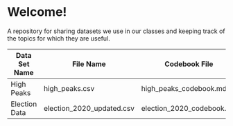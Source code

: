 # Welcome!
A repository for sharing datasets we use in our classes and keeping track of the topics for which they are useful.

| Data Set Name | File Name | Codebook File | Useful For |
| --- | --- | --- | --- |
| High Peaks | high_peaks.csv | high_peaks_codebook.md | data viz |
| Election Data | election_2020_updated.csv | election_2020_codebook.md | data viz |
